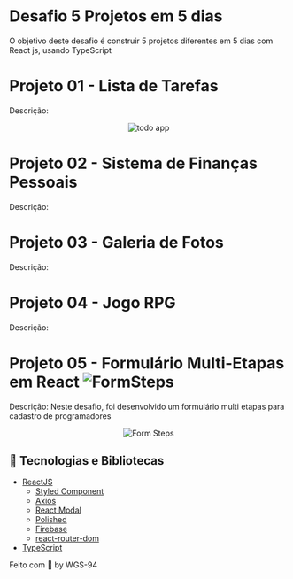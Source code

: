 # Desafio 5 Projetos em 5 dias

O objetivo deste desafio é construir 5 projetos diferentes em 5 dias com React js, usando TypeScript

# Projeto 01 - Lista de Tarefas

Descrição: 

<div align="center">
  <img src="https://user-images.githubusercontent.com/87288949/136671831-c72a2e60-a9d1-42e0-99a9-134773057490.PNG" alt="todo app" />
</div>

# Projeto 02 - Sistema de Finanças Pessoais

Descrição:

# Projeto 03 - Galeria de Fotos

Descrição:

# Projeto 04 - Jogo RPG

Descrição:

# Projeto 05 - Formulário Multi-Etapas em React ![FormSteps]()

Descrição: Neste desafio, foi desenvolvido um formulário multi etapas para cadastro de programadores

<div align="center">
  <img src="https://user-images.githubusercontent.com/87288949/181134916-49d122a0-53a4-4fea-83b5-493e406f584a.PNG" alt="Form Steps" />
</div>

## 🧰 Tecnologias e Bibliotecas

* [ReactJS](https://pt-br.reactjs.org/tutorial/tutorial.html)
  * [Styled Component](https://www.npmjs.com/package/styled-components)
  * [Axios](https://www.npmjs.com/package/axios)
  * [React Modal](https://www.npmjs.com/package/react-modal)
  * [Polished](https://www.npmjs.com/package/polished)
  * [Firebase]()
  * [react-router-dom]()
* [TypeScript](https://www.typescriptlang.org/)

<!--
### Tools para criar API Fake
 * [MirageJS]()

## ⚙️ Rodando o Projeto
```bash
# Clone este repositório para a pasta anterior
$ git clone https://github.com/WGS-94/Dt-Money-Transation.git
# ou use a opção de download.
# Acesse a pasta Dt-Money-Transation
$ cd Dt-Money-Transation
# Instale as dependências
$ yarn install
ou
$ npm install
# Executando o Projeto
$ yarn start 
ou
$ npm start
# Acesse http://localhost:3000 no seu navagador
```
-->
Feito com 💖 by WGS-94
